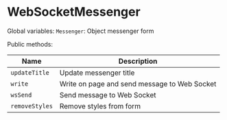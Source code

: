 # WebSocketMessenger

Global variables:
  `Messenger`: Object messenger form
  
Public methods:

| Name  | Description |
| ------------- | ------------- |
| `updateTitle`  | Update messenger title  |
| `write`  | Write on page and send message to Web Socket  |
| `wsSend`  | Send message to Web Socket  |
| `removeStyles`  | Remove styles from form  |
